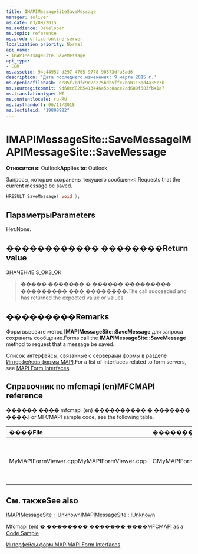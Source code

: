 ```yaml
---
title: IMAPIMessageSiteSaveMessage
manager: soliver
ms.date: 03/09/2015
ms.audience: Developer
ms.topic: reference
ms.prod: office-online-server
localization_priority: Normal
api_name:
- IMAPIMessageSite.SaveMessage
api_type:
- COM
ms.assetid: 94c44952-d297-4705-9778-90373dfa5ad6
description: 'Дата последнего изменения: 9 марта 2015 г.'
ms.openlocfilehash: ec85f7bdfc9d2d275bdb5ffe7ba0113ad4a35c3b
ms.sourcegitcommit: 9d60cd82b5413446e5bc8ace2cd689f683fb41a7
ms.translationtype: MT
ms.contentlocale: ru-RU
ms.lasthandoff: 06/11/2018
ms.locfileid: "19808982"
---
```

# <a name="imapimessagesitesavemessage"></a><span data-ttu-id="00894-103">IMAPIMessageSite::SaveMessage</span><span class="sxs-lookup"><span data-stu-id="00894-103">IMAPIMessageSite::SaveMessage</span></span>

  
  
<span data-ttu-id="00894-104">**Относится к**: Outlook</span><span class="sxs-lookup"><span data-stu-id="00894-104">**Applies to**: Outlook</span></span> 
  
<span data-ttu-id="00894-105">Запросы, которые сохранены текущего сообщения.</span><span class="sxs-lookup"><span data-stu-id="00894-105">Requests that the current message be saved.</span></span>
  
```cpp
HRESULT SaveMessage( void );
```

## <a name="parameters"></a><span data-ttu-id="00894-106">Параметры</span><span class="sxs-lookup"><span data-stu-id="00894-106">Parameters</span></span>

<span data-ttu-id="00894-107">Нет.</span><span class="sxs-lookup"><span data-stu-id="00894-107">None.</span></span>
  
## <a name="return-value"></a><span data-ttu-id="00894-108">������������ ��������</span><span class="sxs-lookup"><span data-stu-id="00894-108">Return value</span></span>

<span data-ttu-id="00894-109">ЗНАЧЕНИЕ S_OK</span><span class="sxs-lookup"><span data-stu-id="00894-109">S_OK</span></span> 
  
> <span data-ttu-id="00894-110">����� ������� � ������ ��������� ��������� ��� ��������.</span><span class="sxs-lookup"><span data-stu-id="00894-110">The call succeeded and has returned the expected value or values.</span></span> 
    
## <a name="remarks"></a><span data-ttu-id="00894-111">���������</span><span class="sxs-lookup"><span data-stu-id="00894-111">Remarks</span></span>

<span data-ttu-id="00894-112">Форм вызовите метод **IMAPIMessageSite::SaveMessage** для запроса сохранить сообщение.</span><span class="sxs-lookup"><span data-stu-id="00894-112">Forms call the **IMAPIMessageSite::SaveMessage** method to request that a message be saved.</span></span> 
  
<span data-ttu-id="00894-113">Список интерфейсы, связанные с серверами формы в разделе [Интерфейсов формы MAPI](mapi-form-interfaces.md).</span><span class="sxs-lookup"><span data-stu-id="00894-113">For a list of interfaces related to form servers, see [MAPI Form Interfaces](mapi-form-interfaces.md).</span></span>
  
## <a name="mfcmapi-reference"></a><span data-ttu-id="00894-114">Справочник по mfcmapi (en)</span><span class="sxs-lookup"><span data-stu-id="00894-114">MFCMAPI reference</span></span>

<span data-ttu-id="00894-115">������ ���� mfcmapi (en) ���������� � ������� ����.</span><span class="sxs-lookup"><span data-stu-id="00894-115">For MFCMAPI sample code, see the following table.</span></span>
  
|<span data-ttu-id="00894-116">**����**</span><span class="sxs-lookup"><span data-stu-id="00894-116">**File**</span></span>|<span data-ttu-id="00894-117">**�������**</span><span class="sxs-lookup"><span data-stu-id="00894-117">**Function**</span></span>|<span data-ttu-id="00894-118">**�����������**</span><span class="sxs-lookup"><span data-stu-id="00894-118">**Comment**</span></span>|
|:-----|:-----|:-----|
|<span data-ttu-id="00894-119">MyMAPIFormViewer.cpp</span><span class="sxs-lookup"><span data-stu-id="00894-119">MyMAPIFormViewer.cpp</span></span>  <br/> |<span data-ttu-id="00894-120">CMyMAPIFormViewer::SaveMessage</span><span class="sxs-lookup"><span data-stu-id="00894-120">CMyMAPIFormViewer::SaveMessage</span></span>  <br/> |<span data-ttu-id="00894-121">Mfcmapi (en) использует метод **IMAPIMessageSite::SaveMessage** для сохранения сообщения.</span><span class="sxs-lookup"><span data-stu-id="00894-121">MFCMAPI uses the **IMAPIMessageSite::SaveMessage** method to save the message.</span></span>  <br/> |
   
## <a name="see-also"></a><span data-ttu-id="00894-122">См. также</span><span class="sxs-lookup"><span data-stu-id="00894-122">See also</span></span>



[<span data-ttu-id="00894-123">IMAPIMessageSite : IUnknown</span><span class="sxs-lookup"><span data-stu-id="00894-123">IMAPIMessageSite : IUnknown</span></span>](imapimessagesiteiunknown.md)


[<span data-ttu-id="00894-124">Mfcmapi (en) � �������� ������� ����</span><span class="sxs-lookup"><span data-stu-id="00894-124">MFCMAPI as a Code Sample</span></span>](mfcmapi-as-a-code-sample.md)
  
[<span data-ttu-id="00894-125">Интерфейсы форм MAPI</span><span class="sxs-lookup"><span data-stu-id="00894-125">MAPI Form Interfaces</span></span>](mapi-form-interfaces.md)

